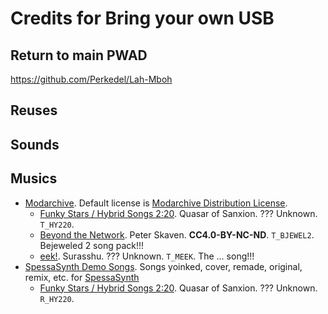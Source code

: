 # Credits for Bring your own USB

## Return to main PWAD

https://github.com/Perkedel/Lah-Mboh

## Reuses

## Sounds

## Musics

- [Modarchive](https://modarchive.org/). Default license is [Modarchive Distribution License](https://modarchive.org/index.php?terms-upload).
    - [Funky Stars / Hybrid Songs 2:20](https://modarchive.org/index.php?request=view_by_moduleid&query=66187). Quasar of Sanxion. ??? Unknown. `T_HY220`.
    - [Beyond the Network](https://modarchive.org/index.php?request=view_by_moduleid&query=156184). Peter Skaven. **CC4.0-BY-NC-ND**. `T_BJEWEL2`. Bejeweled 2 song pack!!!
    - [eek!](https://modarchive.org/index.php?request=view_by_moduleid&query=186901). Surasshu. ??? Unknown. `T_MEEK`. The ... song!!!
- [SpessaSynth Demo Songs](https://github.com/spessasus/spessasynth-demo-songs). Songs yoinked, cover, remade, original, remix, etc. for [SpessaSynth](https://spessasus.github.io/SpessaSynth/)
    - [Funky Stars / Hybrid Songs 2:20](https://github.com/spessasus/spessasynth-demo-songs/blob/main/demo_songs/Hybrid%20song%202_20.rmi). Quasar of Sanxion. ??? Unknown. `R_HY220`.